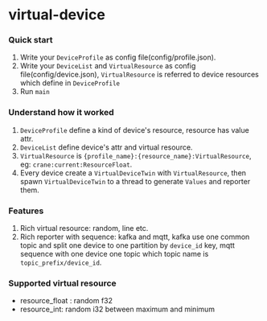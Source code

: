 # virtual-device

### Quick start

1. Write your `DeviceProfile` as config file(config/profile.json).
2. Write your `DeviceList` and `VirtualResource` as config file(config/device.json), `VirtualResource` is referred to device resources which define in `DeviceProfile`
3. Run `main`

### Understand how it worked

1. `DeviceProfile` define a kind of device's resource, resource has value attr.
2. `DeviceList` define device's attr and virtual resource.
3. `VirtualResource` is `{profile_name}:{resource_name}:VirtualResource`, eg: `crane:current:ResourceFloat`.
4. Every device create a `VirtualDeviceTwin` with `VirtualResource`, then spawn `VirtualDeviceTwin` to a thread to generate `Values` and reporter them.

### Features

1. Rich virtual resource: random, line etc.
2. Rich reporter with sequence: kafka and mqtt, kafka use one common topic and split one device to one partition by `device_id` key,
mqtt sequence with one device one topic which topic name is `topic_prefix/device_id`.

### Supported virtual resource

+ resource_float : random f32
+ resource_int: random i32 between maximum and minimum
